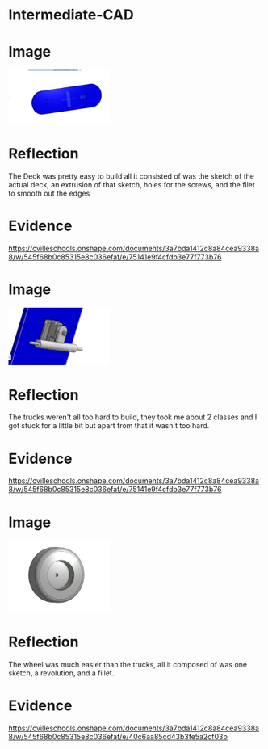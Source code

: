 # Intermediate-CAD

# Image
<img src="images/Skateboard.png" alt="motaharu" width="200">

# Reflection
The Deck was pretty easy to build all it consisted of was the sketch of the actual deck, an extrusion of that sketch, holes for the screws, and the filet to smooth out
the edges

# Evidence
https://cvilleschools.onshape.com/documents/3a7bda1412c8a84cea9338a8/w/545f68b0c85315e8c036efaf/e/75141e9f4cfdb3e77f773b76

# Image

<img src="images/Trucks.png" width="200">

# Reflection
The trucks weren't all too hard to build, they took me about 2 classes and I got stuck for a little bit but apart from that it wasn't too hard.


# Evidence
https://cvilleschools.onshape.com/documents/3a7bda1412c8a84cea9338a8/w/545f68b0c85315e8c036efaf/e/75141e9f4cfdb3e77f773b76


# Image
<img src="images/wheel 2.png" width="200">


# Reflection
The wheel was much easier than the trucks, all it composed of was one sketch, a revolution, and a fillet.

# Evidence
https://cvilleschools.onshape.com/documents/3a7bda1412c8a84cea9338a8/w/545f68b0c85315e8c036efaf/e/40c6aa85cd43b3fe5a2cf03b
